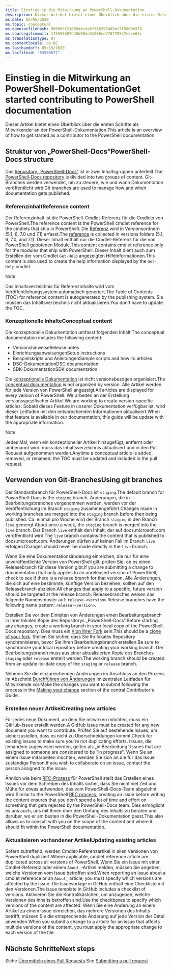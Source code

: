 ```yaml
---
title: Einstieg in die Mitwirkung an PowerShell-Dokumentation
description: Dieser Artikel bietet einen Überblick über die ersten Schritte als Mitwirkender an der PowerShell-Dokumentation.
ms.date: 03/05/2020
ms.topic: conceptual
ms.openlocfilehash: 989605f21685decda5f916298a05ec7f5600e575
ms.sourcegitcommit: 173556307d45d88de31086ce776770547eece64c
ms.translationtype: HT
ms.contentlocale: de-DE
ms.lasthandoff: 05/19/2020
ms.locfileid: "83560677"
---
```

# <a name="get-started-contributing-to-powershell-documentation"></a><span data-ttu-id="2965e-103">Einstieg in die Mitwirkung an PowerShell-Dokumentation</span><span class="sxs-lookup"><span data-stu-id="2965e-103">Get started contributing to PowerShell documentation</span></span>

<span data-ttu-id="2965e-104">Dieser Artikel bietet einen Überblick über die ersten Schritte als Mitwirkender an der PowerShell-Dokumentation.</span><span class="sxs-lookup"><span data-stu-id="2965e-104">This article is an overview of how to get started as a contributor to the PowerShell documentation.</span></span>

## <a name="powershell-docs-structure"></a><span data-ttu-id="2965e-105">Struktur von „PowerShell-Docs“</span><span class="sxs-lookup"><span data-stu-id="2965e-105">PowerShell-Docs structure</span></span>

<span data-ttu-id="2965e-106">Das [Repository „PowerShell-Docs“][psdocs] ist in zwei Inhaltsgruppen unterteilt.</span><span class="sxs-lookup"><span data-stu-id="2965e-106">The [PowerShell-Docs repository][psdocs] is divided into two groups of content.</span></span> <span data-ttu-id="2965e-107">Git-Branches werden verwendet, um zu steuern, wie und wann Dokumentation veröffentlicht wird.</span><span class="sxs-lookup"><span data-stu-id="2965e-107">Git branches are used to manage how and when documentation gets published.</span></span>

### <a name="reference-content"></a><span data-ttu-id="2965e-108">Referenzinhalt</span><span class="sxs-lookup"><span data-stu-id="2965e-108">Reference content</span></span>

<span data-ttu-id="2965e-109">Der Referenzinhalt ist die PowerShell-Cmdlet-Referenz für die Cmdlets von PowerShell.</span><span class="sxs-lookup"><span data-stu-id="2965e-109">The reference content is the PowerShell cmdlet reference for the cmdlets that ship in PowerShell.</span></span>
<span data-ttu-id="2965e-110">Die [Referenz][ref] wird in Versionsordnern (5.1, 6, 7.0 und 7.1) erfasst.</span><span class="sxs-lookup"><span data-stu-id="2965e-110">The [reference][ref] is collected in versions folders (5.1, 6, 7.0, and 7.1).</span></span> <span data-ttu-id="2965e-111">Dieser Inhalt enthält nur die Cmdlet-Referenz für die von PowerShell gebotenen Module.</span><span class="sxs-lookup"><span data-stu-id="2965e-111">This content contains cmdlet reference only for the modules that ship with PowerShell.</span></span> <span data-ttu-id="2965e-112">Dieser Inhalt dient auch zum Erstellen der vom Cmdlet `Get-Help` angezeigten Hilfeinformationen.</span><span class="sxs-lookup"><span data-stu-id="2965e-112">This content is also used to create the help information displayed by the `Get-Help` cmdlet.</span></span>

> [!NOTE]
> <span data-ttu-id="2965e-113">Das Inhaltsverzeichnis für Referenzinhalte wird vom Veröffentlichungssystem automatisch generiert.</span><span class="sxs-lookup"><span data-stu-id="2965e-113">The Table of Contents (TOC) for reference content is autogenerated by the publishing system.</span></span> <span data-ttu-id="2965e-114">Sie müssen das Inhaltsverzeichnis nicht aktualisieren.</span><span class="sxs-lookup"><span data-stu-id="2965e-114">You don't have to update the TOC.</span></span>

### <a name="conceptual-content"></a><span data-ttu-id="2965e-115">Konzeptionelle Inhalte</span><span class="sxs-lookup"><span data-stu-id="2965e-115">Conceptual content</span></span>

<span data-ttu-id="2965e-116">Die konzeptionelle Dokumentation umfasst folgenden Inhalt:</span><span class="sxs-lookup"><span data-stu-id="2965e-116">The conceptual documentation includes the following content:</span></span>

- <span data-ttu-id="2965e-117">Versionshinweise</span><span class="sxs-lookup"><span data-stu-id="2965e-117">Release notes</span></span>
- <span data-ttu-id="2965e-118">Einrichtungsanweisungen</span><span class="sxs-lookup"><span data-stu-id="2965e-118">Setup instructions</span></span>
- <span data-ttu-id="2965e-119">Beispielskripts und Anleitungen</span><span class="sxs-lookup"><span data-stu-id="2965e-119">Sample scripts and how-to articles</span></span>
- <span data-ttu-id="2965e-120">DSC-Dokumentation</span><span class="sxs-lookup"><span data-stu-id="2965e-120">DSC documentation</span></span>
- <span data-ttu-id="2965e-121">SDK-Dokumentation</span><span class="sxs-lookup"><span data-stu-id="2965e-121">SDK documentation</span></span>

<span data-ttu-id="2965e-122">Die [konzeptionelle Dokumentation][conceptual] ist nicht versionsbezogen organisiert.</span><span class="sxs-lookup"><span data-stu-id="2965e-122">The [conceptual documentation][conceptual] is not organized by version.</span></span> <span data-ttu-id="2965e-123">Alle Artikel werden für jede Version von PowerShell angezeigt.</span><span class="sxs-lookup"><span data-stu-id="2965e-123">All articles are displayed for every version of PowerShell.</span></span> <span data-ttu-id="2965e-124">Wir arbeiten an der Erstellung versionsspezifischer Artikel.</span><span class="sxs-lookup"><span data-stu-id="2965e-124">We are working to create version-specific articles.</span></span> <span data-ttu-id="2965e-125">Sobald dieses Feature in unserer Dokumentation verfügbar ist, wird dieser Leitfaden mit den entsprechenden Informationen aktualisiert.</span><span class="sxs-lookup"><span data-stu-id="2965e-125">When that feature is available in our documentation, this guide will be update with the appropriate information.</span></span>

> [!NOTE]
> <span data-ttu-id="2965e-126">Jedes Mal, wenn ein konzeptioneller Artikel hinzugefügt, entfernt oder umbenannt wird, muss das Inhaltsverzeichnis aktualisiert und in den Pull Request aufgenommen werden.</span><span class="sxs-lookup"><span data-stu-id="2965e-126">Anytime a conceptual article is added, removed, or renamed, the TOC must be updated and included in the pull request.</span></span>

## <a name="using-git-branches"></a><span data-ttu-id="2965e-127">Verwenden von Git-Branches</span><span class="sxs-lookup"><span data-stu-id="2965e-127">Using git branches</span></span>

<span data-ttu-id="2965e-128">Der Standardbranch für PowerShell-Docs ist `staging`.</span><span class="sxs-lookup"><span data-stu-id="2965e-128">The default branch for PowerShell-Docs is the `staging` branch.</span></span> <span data-ttu-id="2965e-129">Änderungen, die in Bearbeitungsbranches vorgenommen werden, werden vor der Veröffentlichung im Branch `staging` zusammengeführt.</span><span class="sxs-lookup"><span data-stu-id="2965e-129">Changes made in working branches are merged into the `staging` branch before then being published.</span></span> <span data-ttu-id="2965e-130">Ca. einmal pro Woche wird der Branch `staging` in den Branch `live` gemergt.</span><span class="sxs-lookup"><span data-stu-id="2965e-130">About once a week, the `staging` branch is merged into the `live` branch.</span></span> <span data-ttu-id="2965e-131">Der Branch `live` enthält den Inhalt, der auf docs.microsoft.com veröffentlicht wird.</span><span class="sxs-lookup"><span data-stu-id="2965e-131">The `live` branch contains the content that is published to docs.microsoft.com.</span></span> <span data-ttu-id="2965e-132">Änderungen dürfen auf keinen Fall im Branch `live` erfolgen.</span><span class="sxs-lookup"><span data-stu-id="2965e-132">Changes should never be made directly in the `live` branch.</span></span>

<span data-ttu-id="2965e-133">Wenn Sie eine Dokumentationsänderung einreichen, die nur für eine unveröffentlichte Version von PowerShell gilt, prüfen Sie, ob es einen Releasebranch für diese Version gibt.</span><span class="sxs-lookup"><span data-stu-id="2965e-133">If you are submitting a change to documentation that only applies to an unreleased version of PowerShell, check to see if there is a release branch for that version.</span></span> <span data-ttu-id="2965e-134">Alle Änderungen, die sich auf eine bestimmte, künftige Version beziehen, sollten auf den Releasebranch abzielen.</span><span class="sxs-lookup"><span data-stu-id="2965e-134">All changes that apply to a specific, future version should be targeted at the release branch.</span></span> <span data-ttu-id="2965e-135">Releasebranches weisen das folgende Namensmuster auf: `release-<version>`.</span><span class="sxs-lookup"><span data-stu-id="2965e-135">Release branches have the following name pattern: `release-<version>`.</span></span>

<span data-ttu-id="2965e-136">Erstellen Sie vor dem Einleiten von Änderungen einen Bearbeitungsbranch in Ihrer lokalen Kopie des Repositorys „PowerShell-Docs“.</span><span class="sxs-lookup"><span data-stu-id="2965e-136">Before starting any changes, create a working branch in your local copy of the PowerShell-Docs repository.</span></span> <span data-ttu-id="2965e-137">Dies muss ein [Klon Ihrer Fork][fork] sein.</span><span class="sxs-lookup"><span data-stu-id="2965e-137">This should be a [clone of your fork][fork].</span></span> <span data-ttu-id="2965e-138">Stellen Sie sicher, dass Sie Ihr lokales Repository synchronisieren, bevor Sie Ihren Bearbeitungsbranch erstellen.</span><span class="sxs-lookup"><span data-stu-id="2965e-138">Be sure to synchronize your local repository before creating your working branch.</span></span> <span data-ttu-id="2965e-139">Der Bearbeitungsbranch muss aus einer aktualisierten Kopie des Branches `staging` oder `release` erstellt werden.</span><span class="sxs-lookup"><span data-stu-id="2965e-139">The working branch should be created from an update-to-date copy of the `staging` or `release` branch.</span></span>

<span data-ttu-id="2965e-140">Nehmen Sie die einzureichenden Änderungen im Anschluss an den Prozess im Abschnitt [Durchführen von Änderungen][making-changes] im zentralen Leitfaden für Mitwirkende vor.</span><span class="sxs-lookup"><span data-stu-id="2965e-140">Make the changes you want to submit following the process in the [Making your change][making-changes] section of the central Contributor's Guide.</span></span>

### <a name="creating-new-articles"></a><span data-ttu-id="2965e-141">Erstellen neuer Artikel</span><span class="sxs-lookup"><span data-stu-id="2965e-141">Creating new articles</span></span>

<span data-ttu-id="2965e-142">Für jedes neue Dokument, an dem Sie mitwirken möchten, muss ein GitHub-Issue erstellt werden.</span><span class="sxs-lookup"><span data-stu-id="2965e-142">A GitHub issue must be created for any new document you want to contribute.</span></span> <span data-ttu-id="2965e-143">Prüfen Sie auf bestehende Issues, um sicherzustellen, dass es nicht zu Überschneidungen kommt.</span><span class="sxs-lookup"><span data-stu-id="2965e-143">Check for existing issues to make sure you're not duplicating efforts.</span></span> <span data-ttu-id="2965e-144">Issues, die jemandem zugewiesen werden, gelten als „in Bearbeitung“.</span><span class="sxs-lookup"><span data-stu-id="2965e-144">Issues that are assigned to someone are considered to be "in progress".</span></span> <span data-ttu-id="2965e-145">Wenn Sie an einem Issue mitarbeiten möchten, wenden Sie sich an die für das Issue zuständige Person.</span><span class="sxs-lookup"><span data-stu-id="2965e-145">If you wish to collaborate on an issue, contact the person assigned to the issue.</span></span>

<span data-ttu-id="2965e-146">Ähnlich wie beim [RFC-Prozess][rfc] für PowerShell stellt das Erstellen eines Issues vor dem Schreiben des Inhalts sicher, dass Sie nicht viel Zeit und Mühe für etwas aufwenden, das vom PowerShell-Docs-Team abgelehnt wird.</span><span class="sxs-lookup"><span data-stu-id="2965e-146">Similar to the PowerShell [RFC process][rfc], creating an issue before writing the content ensures that you don't spend a lot of time and effort on something that gets rejected by the PowerShell-Docs team.</span></span> <span data-ttu-id="2965e-147">Dies ermöglicht es uns auch, uns mit Ihnen über den Umfang des Inhalts zu beraten und darüber, wo er am besten in die PowerShell-Dokumentation passt.</span><span class="sxs-lookup"><span data-stu-id="2965e-147">This also allows us to consult with you on the scope of the content and where it should fit within the PowerShell documentation.</span></span>

### <a name="updating-existing-articles"></a><span data-ttu-id="2965e-148">Aktualisieren vorhandener Artikel</span><span class="sxs-lookup"><span data-stu-id="2965e-148">Updating existing articles</span></span>

<span data-ttu-id="2965e-149">Sofern zutreffend, werden Cmdlet-Referenzartikel in allen Versionen von PowerShell dupliziert.</span><span class="sxs-lookup"><span data-stu-id="2965e-149">Where applicable, cmdlet reference article are duplicated across all versions of PowerShell.</span></span> <span data-ttu-id="2965e-150">Wenn Sie ein Issue mit einer Cmdlet-Referenz oder einem `About_`-Artikel melden, müssen Sie angeben, welche Versionen vom Issue betroffen sind.</span><span class="sxs-lookup"><span data-stu-id="2965e-150">When reporting an issue about a cmdlet reference or an `About_` article, you must specify which versions are affected by the issue.</span></span> <span data-ttu-id="2965e-151">Die Issuevorlage in GitHub enthält eine Checkliste mit den Versionen.</span><span class="sxs-lookup"><span data-stu-id="2965e-151">The issue template in GitHub includes a checklist of versions.</span></span> <span data-ttu-id="2965e-152">Aktivieren Sie die Kontrollkästchen, um anzugeben, welche Versionen des Inhalts betroffen sind.</span><span class="sxs-lookup"><span data-stu-id="2965e-152">Use the checkboxes to specify which versions of the content are affected.</span></span> <span data-ttu-id="2965e-153">Wenn Sie eine Änderung an einem Artikel zu einem Issue einreichen, das mehrere Versionen des Inhalts betrifft, müssen Sie die entsprechende Änderung auf jede Version der Datei anwenden.</span><span class="sxs-lookup"><span data-stu-id="2965e-153">When you submit a change to a article for an issue that affects multiple versions of the content, you must apply the appropriate change to each version of the file.</span></span>

## <a name="next-steps"></a><span data-ttu-id="2965e-154">Nächste Schritte</span><span class="sxs-lookup"><span data-stu-id="2965e-154">Next steps</span></span>

<span data-ttu-id="2965e-155">Siehe [Übermitteln eines Pull Requests](pull-requests.md).</span><span class="sxs-lookup"><span data-stu-id="2965e-155">See [Submitting a pull request](pull-requests.md)</span></span>

<!--link refs-->
[conceptual]: https://github.com/MicrosoftDocs/PowerShell-Docs/tree/staging/reference/docs-conceptual
[fork]: /contribute/get-started-setup-local#fork-the-repository
[making-changes]: /contribute/how-to-write-workflows-major#making-your-changes
[psdocs]: https://github.com/MicrosoftDocs/PowerShell-Docs
[ref]: https://github.com/MicrosoftDocs/PowerShell-Docs/tree/staging/reference
[rfc]: https://github.com/PowerShell/powershell-rfc/blob/master/RFC0000-RFC-Process.md

